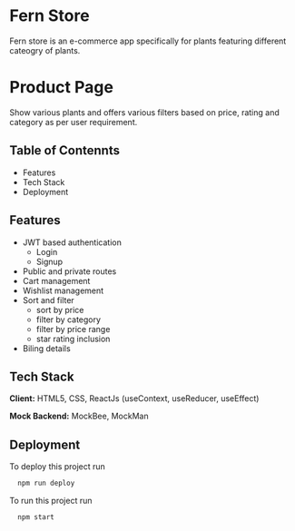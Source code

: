 
# Fern Store 

Fern store is an e-commerce app specifically for plants featuring different cateogry of plants.

# Product Page 
Show various plants and offers various filters based on price, rating and category as per user requirement.


## Table of Contennts
- Features
- Tech Stack
- Deployment



## Features

- JWT based authentication
    - Login
    - Signup
- Public and private routes
- Cart management
- Wishlist management
- Sort and filter
    - sort by price
    - filter by category
    - filter by price range
    - star rating inclusion
- Biling details


## Tech Stack

**Client:** HTML5, CSS, ReactJs (useContext, useReducer, useEffect) 

**Mock Backend:** MockBee, MockMan


## Deployment

To deploy this project run

```bash
  npm run deploy
```
To run this project run
```bash
  npm start
```

